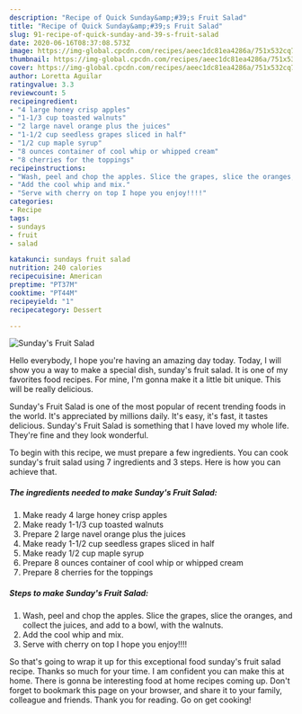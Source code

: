 ```yaml
---
description: "Recipe of Quick Sunday&amp;#39;s Fruit Salad"
title: "Recipe of Quick Sunday&amp;#39;s Fruit Salad"
slug: 91-recipe-of-quick-sunday-and-39-s-fruit-salad
date: 2020-06-16T08:37:08.573Z
image: https://img-global.cpcdn.com/recipes/aeec1dc81ea4286a/751x532cq70/sundays-fruit-salad-recipe-main-photo.jpg
thumbnail: https://img-global.cpcdn.com/recipes/aeec1dc81ea4286a/751x532cq70/sundays-fruit-salad-recipe-main-photo.jpg
cover: https://img-global.cpcdn.com/recipes/aeec1dc81ea4286a/751x532cq70/sundays-fruit-salad-recipe-main-photo.jpg
author: Loretta Aguilar
ratingvalue: 3.3
reviewcount: 5
recipeingredient:
- "4 large honey crisp apples"
- "1-1/3 cup toasted walnuts"
- "2 large navel orange plus the juices"
- "1-1/2 cup seedless grapes sliced in half"
- "1/2 cup maple syrup"
- "8 ounces container of cool whip or whipped cream"
- "8 cherries for the toppings"
recipeinstructions:
- "Wash, peel and chop the apples. Slice the grapes, slice the oranges, and collect the juices, and add to a bowl, with the walnuts."
- "Add the cool whip and mix."
- "Serve with cherry on top I hope you enjoy!!!!"
categories:
- Recipe
tags:
- sundays
- fruit
- salad

katakunci: sundays fruit salad 
nutrition: 240 calories
recipecuisine: American
preptime: "PT37M"
cooktime: "PT44M"
recipeyield: "1"
recipecategory: Dessert

---
```



![Sunday&#39;s Fruit Salad](https://img-global.cpcdn.com/recipes/aeec1dc81ea4286a/751x532cq70/sundays-fruit-salad-recipe-main-photo.jpg)

Hello everybody, I hope you're having an amazing day today. Today, I will show you a way to make a special dish, sunday&#39;s fruit salad. It is one of my favorites food recipes. For mine, I'm gonna make it a little bit unique. This will be really delicious.

Sunday&#39;s Fruit Salad is one of the most popular of recent trending foods in the world. It's appreciated by millions daily. It's easy, it's fast, it tastes delicious. Sunday&#39;s Fruit Salad is something that I have loved my whole life. They're fine and they look wonderful.




To begin with this recipe, we must prepare a few ingredients. You can cook sunday&#39;s fruit salad using 7 ingredients and 3 steps. Here is how you can achieve that.

##### The ingredients needed to make Sunday&#39;s Fruit Salad:

1. Make ready 4 large honey crisp apples
1. Make ready 1-1/3 cup toasted walnuts
1. Prepare 2 large navel orange plus the juices
1. Make ready 1-1/2 cup seedless grapes sliced in half
1. Make ready 1/2 cup maple syrup
1. Prepare 8 ounces container of cool whip or whipped cream
1. Prepare 8 cherries for the toppings




##### Steps to make Sunday&#39;s Fruit Salad:

1. Wash, peel and chop the apples. Slice the grapes, slice the oranges, and collect the juices, and add to a bowl, with the walnuts.
1. Add the cool whip and mix.
1. Serve with cherry on top I hope you enjoy!!!!




So that's going to wrap it up for this exceptional food sunday&#39;s fruit salad recipe. Thanks so much for your time. I am confident you can make this at home. There is gonna be interesting food at home recipes coming up. Don't forget to bookmark this page on your browser, and share it to your family, colleague and friends. Thank you for reading. Go on get cooking!
